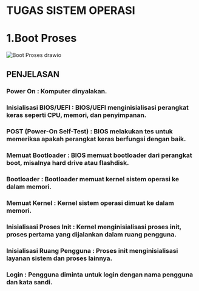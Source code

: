 # TUGAS SISTEM OPERASI

# 1.Boot Proses
![Boot Proses drawio](https://github.com/fahmiwulidan/SysOP24-3123521009/assets/160559491/f7d5aed6-2acd-4e28-8085-fa02fb3524ad)
## PENJELASAN
### Power On : Komputer dinyalakan.
### Inisialisasi BIOS/UEFI : BIOS/UEFI menginisialisasi perangkat keras seperti CPU, memori, dan penyimpanan.
### POST (Power-On Self-Test) : BIOS melakukan tes untuk memeriksa apakah perangkat keras berfungsi dengan baik.
### Memuat Bootloader : BIOS memuat bootloader dari perangkat boot, misalnya hard drive atau flashdisk.
### Bootloader : Bootloader memuat kernel sistem operasi ke dalam memori.
### Memuat Kernel : Kernel sistem operasi dimuat ke dalam memori.
### Inisialisasi Proses Init : Kernel menginisialisasi proses init, proses pertama yang dijalankan dalam ruang pengguna.
### Inisialisasi Ruang Pengguna : Proses init menginisialisasi layanan sistem dan proses lainnya.
### Login : Pengguna diminta untuk login dengan nama pengguna dan kata sandi.
# 

